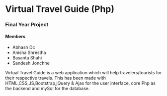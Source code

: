 # Virtual Travel Guide (Php)

### Final Year Project

#### Members
* Abhash Dc
* Anisha Shrestha
* Basanta Shahi
* Sandesh Jonchhe


Virtual Travel Guide is a web application which will help 
travelers/tourists for their respective travels. This has been made with 
HTML,CSS,JS,Bootstrap,jQuery & Ajax for the user interface, core Php as 
the backend and mySql for the database.
  
